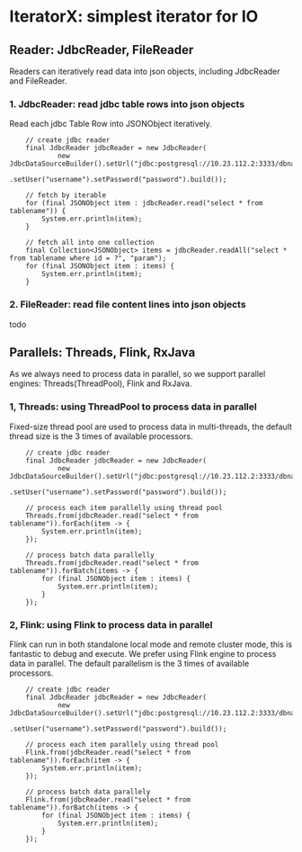 # IteratorX: simplest iterator for IO

## Reader: JdbcReader, FileReader

Readers can iteratively read data into json objects, including JdbcReader and FileReader.

### 1. JdbcReader: read jdbc table rows into json objects

Read each jdbc Table Row into JSONObject iteratively.

```	
	// create jdbc reader
	final JdbcReader jdbcReader = new JdbcReader(
			new JdbcDataSourceBuilder().setUrl("jdbc:postgresql://10.23.112.2:3333/dbname")
					.setUser("username").setPassword("password").build());
	
	// fetch by iterable
	for (final JSONObject item : jdbcReader.read("select * from tablename")) {
		System.err.println(item);
	}
	
	// fetch all into one collection
	final Collection<JSONObject> items = jdbcReader.readAll("select * from tablename where id = ?", "param");
	for (final JSONObject item : items) {
		System.err.println(item);
	}
```
### 2. FileReader: read file content lines into json objects
todo

## Parallels: Threads, Flink, RxJava

As we always need to process data in parallel, so we support parallel engines: Threads(ThreadPool), Flink and RxJava.

### 1, Threads: using ThreadPool to process data in parallel

Fixed-size thread pool are used to process data in multi-threads, the default thread size is the 3 times of available processors.

```	
	// create jdbc reader
	final JdbcReader jdbcReader = new JdbcReader(
			new JdbcDataSourceBuilder().setUrl("jdbc:postgresql://10.23.112.2:3333/dbname")
					.setUser("username").setPassword("password").build());

	// process each item parallelly using thread pool
	Threads.from(jdbcReader.read("select * from tablename")).forEach(item -> {
		System.err.println(item);
	});
	
	// process batch data parallelly
	Threads.from(jdbcReader.read("select * from tablename")).forBatch(items -> {
		for (final JSONObject item : items) {
			System.err.println(item);
		}
	});
```
### 2, Flink: using Flink to process data in parallel

Flink can run in both standalone local mode and remote cluster mode, this is fantastic to debug and execute. We prefer using Flink engine to process data in parallel. The default parallelism is the 3 times of available processors.

```	
	// create jdbc reader
	final JdbcReader jdbcReader = new JdbcReader(
			new JdbcDataSourceBuilder().setUrl("jdbc:postgresql://10.23.112.2:3333/dbname")
					.setUser("username").setPassword("password").build());

	// process each item parallely using thread pool
	Flink.from(jdbcReader.read("select * from tablename")).forEach(item -> {
		System.err.println(item);
	});
	
	// process batch data parallely
	Flink.from(jdbcReader.read("select * from tablename")).forBatch(items -> {
		for (final JSONObject item : items) {
			System.err.println(item);
		}
	});
```



